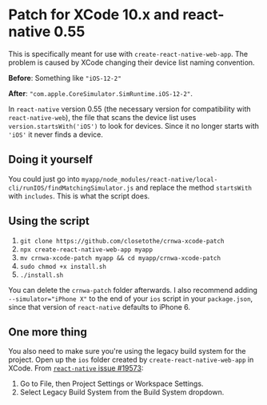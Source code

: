 # Patch for XCode 10.x and react-native 0.55
This is specifically meant for use with `create-react-native-web-app`. The problem is caused by XCode changing their device list naming convention.  


**Before**: Something like `"iOS-12-2"`  

**After**: `"com.apple.CoreSimulator.SimRuntime.iOS-12-2"`. 


In `react-native` version 0.55 (the necessary version for compatibility with `react-native-web`), the file that scans the device list uses `version.startsWith('iOS')` to look for devices. Since it no longer starts with `'iOS'` it never finds a device.

## Doing it yourself
You could just go into `myapp/node_modules/react-native/local-cli/runIOS/findMatchingSimulator.js` and replace the method `startsWith` with `includes`. This is what the script does.

## Using the script

1. `git clone https://github.com/closetothe/crnwa-xcode-patch`
2. `npx create-react-native-web-app myapp`
3. `mv crnwa-xcode-patch myapp && cd myapp/crnwa-xcode-patch`
4. `sudo chmod +x install.sh`
5. `./install.sh`

You can delete the `crnwa-patch` folder afterwards. I also recommend adding `--simulator="iPhone X"` to the end of your `ios` script in your `package.json`, since that version of `react-native` defaults to iPhone 6.

## One more thing
You also need to make sure you're using the legacy build system for the project. Open up the `ios` folder created by `create-react-native-web-app` in XCode. From [`react-native` issue #19573](https://github.com/facebook/react-native/issues/19573):  



1. Go to File, then Project Settings or Workspace Settings.
2. Select Legacy Build System from the Build System dropdown.
